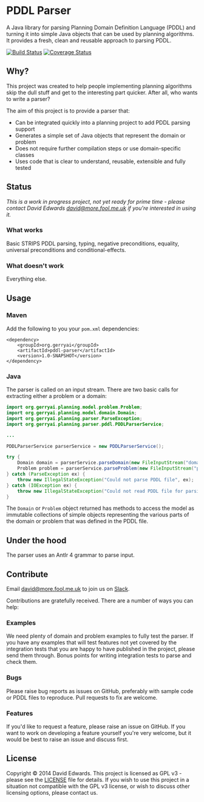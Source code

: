 # PDDL Parser

A Java library for parsing Planning Domain Definition Language (PDDL) and turning it into simple Java objects that can
be used by planning algorithms. It provides a fresh, clean and reusable approach to parsing PDDL.

[![Build Status](https://travis-ci.org/gerryai/pddl-parser.svg?branch=master)](https://travis-ci.org/gerryai/pddl-parser) [![Coverage Status](https://coveralls.io/repos/gerryai/pddl-parser/badge.svg?branch=master)](https://coveralls.io/r/gerryai/pddl-parser?branch=master)

## Why?

This project was created to help people implementing planning algorithms skip the dull stuff and get to the
interesting part quicker. After all, who wants to write a parser?

The aim of this project is to provide a parser that:

* Can be integrated quickly into a planning project to add PDDL parsing support
* Generates a simple set of Java objects that represent the domain or problem
* Does not require further compilation steps or use domain-specific classes
* Uses code that is clear to understand, reusable, extensible and fully tested

## Status
*This is a work in progress project, not yet ready for prime time - please contact David Edwards
<david@more.fool.me.uk> if you're interested in using it.*

### What works

Basic STRIPS PDDL parsing, typing, negative preconditions, equality, universal preconditions and conditional-effects.

### What doesn't work

Everything else.

## Usage

### Maven

Add the following to you your `pom.xml` dependencies:

    <dependency>
        <groupId>org.gerryai</groupId>
        <artifactId>pddl-parser</artifactId>
        <version>1.0-SNAPSHOT</version>
    </dependency>

### Java

The parser is called on an input stream. There are two basic calls for extracting either a problem or a domain:

```java
import org.gerryai.planning.model.problem.Problem;
import org.gerryai.planning.model.domain.Domain;
import org.gerryai.planning.parser.ParseException;
import org.gerryai.planning.parser.pddl.PDDLParserService;

...

PDDLParserService parserService = new PDDLParserService();

try {
    Domain domain = parserService.parseDomain(new FileInputStream("domain.pddl"));
    Problem problem = parserService.parseProblem(new FileInputStream("problem.pddl"));
} catch (ParseException ex) {
    throw new IllegalStateException("Could not parse PDDL file", ex);
} catch (IOException ex) {
    throw new IllegalStateException("Could not read PDDL file for parsing", ex);
}
```

The `Domain` or `Problem` object returned has methods to access the model as immutable collections of simple objects
representing the various parts of the domain or problem that was defined in the PDDL file.

## Under the hood

The parser uses an Antlr 4 grammar to parse input.

## Contribute

Email <david@more.fool.me.uk> to join us on [Slack](https://gerryai.slack.com/).

Contributions are gratefully received. There are a number of ways you can help:

### Examples

We need plenty of domain and problem examples to fully test the parser. If you have any examples that will test features
not yet covered by the integration tests that you are happy to have published in the project, please send them through.
Bonus points for writing integration tests to parse and check them.

### Bugs

Please raise bug reports as issues on GitHub, preferably with sample code or PDDL files to reproduce. Pull requests to
fix are welcome.

### Features

If you'd like to request a feature, please raise an issue on GitHub. If you want to work on developing a feature
yourself you're very welcome, but it would be best to raise an issue and discuss first.

## License

Copyright &copy; 2014 David Edwards. This project is licensed as GPL v3 - please see the
[LICENSE](https://github.com/gerrai/pddl-parser/blob/master/LICENSE) file for details. If you wish to use this
project in a situation not compatible with the GPL v3 license, or wish to discuss other licensing options, please
contact us.
